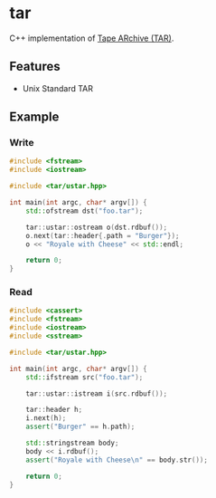 # tar

C++ implementation of [Tape ARchive (TAR)](https://en.wikipedia.org/wiki/Tar_(computing)).

## Features

- Unix Standard TAR

## Example

### Write

```cpp
#include <fstream>
#include <iostream>

#include <tar/ustar.hpp>

int main(int argc, char* argv[]) {
	std::ofstream dst("foo.tar");

	tar::ustar::ostream o(dst.rdbuf());
	o.next(tar::header{.path = "Burger"});
	o << "Royale with Cheese" << std::endl;

	return 0;
}
```

### Read

```cpp
#include <cassert>
#include <fstream>
#include <iostream>
#include <sstream>

#include <tar/ustar.hpp>

int main(int argc, char* argv[]) {
	std::ifstream src("foo.tar");

	tar::ustar::istream i(src.rdbuf());

	tar::header h;
	i.next(h);
	assert("Burger" == h.path);

	std::stringstream body;
	body << i.rdbuf();
	assert("Royale with Cheese\n" == body.str());

	return 0;
}
```
